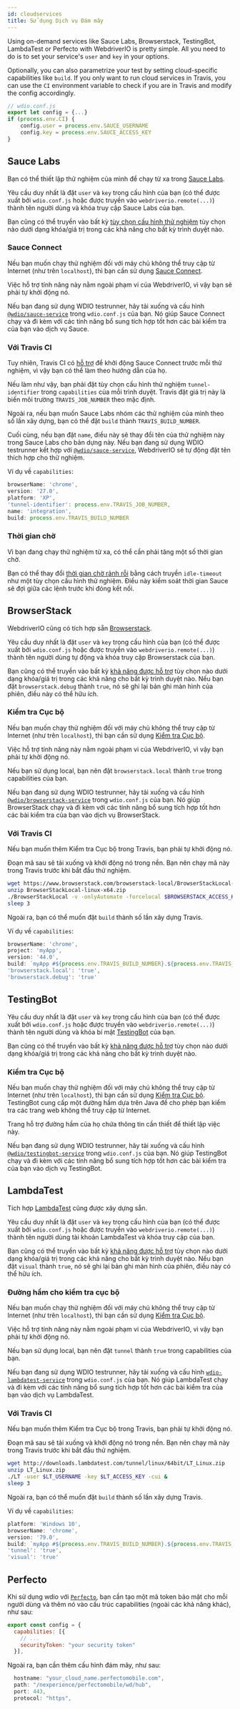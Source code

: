 ```yaml
---
id: cloudservices
title: Sử dụng Dịch vụ Đám mây
---
```


Using on-demand services like Sauce Labs, Browserstack, TestingBot, LambdaTest or Perfecto with WebdriverIO is pretty simple. All you need to do is to set your service's `user` and `key` in your options.

Optionally, you can also parametrize your test by setting cloud-specific capabilities like `build`. If you only want to run cloud services in Travis, you can use the `CI` environment variable to check if you are in Travis and modify the config accordingly.

```js
// wdio.conf.js
export let config = {...}
if (process.env.CI) {
    config.user = process.env.SAUCE_USERNAME
    config.key = process.env.SAUCE_ACCESS_KEY
}
```

## Sauce Labs

Bạn có thể thiết lập thử nghiệm của mình để chạy từ xa trong [Sauce Labs](https://saucelabs.com).

Yêu cầu duy nhất là đặt `user` và `key` trong cấu hình của bạn (có thể được xuất bởi `wdio.conf.js` hoặc được truyền vào `webdriverio.remote(...)`) thành tên người dùng và khóa truy cập Sauce Labs của bạn.

Bạn cũng có thể truyền vào bất kỳ [tùy chọn cấu hình thử nghiệm](https://docs.saucelabs.com/dev/test-configuration-options/) tùy chọn nào dưới dạng khóa/giá trị trong các khả năng cho bất kỳ trình duyệt nào.

### Sauce Connect

Nếu bạn muốn chạy thử nghiệm đối với máy chủ không thể truy cập từ Internet (như trên `localhost`), thì bạn cần sử dụng [Sauce Connect](https://docs.saucelabs.com/secure-connections/#sauce-connect-proxy).

Việc hỗ trợ tính năng này nằm ngoài phạm vi của WebdriverIO, vì vậy bạn sẽ phải tự khởi động nó.

Nếu bạn đang sử dụng WDIO testrunner, hãy tải xuống và cấu hình [`@wdio/sauce-service`](https://github.com/webdriverio/webdriverio/tree/main/packages/wdio-sauce-service) trong `wdio.conf.js` của bạn. Nó giúp Sauce Connect chạy và đi kèm với các tính năng bổ sung tích hợp tốt hơn các bài kiểm tra của bạn vào dịch vụ Sauce.

### Với Travis CI

Tuy nhiên, Travis CI có [hỗ trợ](http://docs.travis-ci.com/user/sauce-connect/#Setting-up-Sauce-Connect) để khởi động Sauce Connect trước mỗi thử nghiệm, vì vậy bạn có thể làm theo hướng dẫn của họ.

Nếu làm như vậy, bạn phải đặt tùy chọn cấu hình thử nghiệm `tunnel-identifier` trong `capabilities` của mỗi trình duyệt. Travis đặt giá trị này là biến môi trường `TRAVIS_JOB_NUMBER` theo mặc định.

Ngoài ra, nếu bạn muốn Sauce Labs nhóm các thử nghiệm của mình theo số lần xây dựng, bạn có thể đặt `build` thành `TRAVIS_BUILD_NUMBER`.

Cuối cùng, nếu bạn đặt `name`, điều này sẽ thay đổi tên của thử nghiệm này trong Sauce Labs cho bản dựng này. Nếu bạn đang sử dụng WDIO testrunner kết hợp với [`@wdio/sauce-service`](https://github.com/webdriverio/webdriverio/tree/main/packages/wdio-sauce-service), WebdriverIO sẽ tự động đặt tên thích hợp cho thử nghiệm.

Ví dụ về `capabilities`:

```javascript
browserName: 'chrome',
version: '27.0',
platform: 'XP',
'tunnel-identifier': process.env.TRAVIS_JOB_NUMBER,
name: 'integration',
build: process.env.TRAVIS_BUILD_NUMBER
```

### Thời gian chờ

Vì bạn đang chạy thử nghiệm từ xa, có thể cần phải tăng một số thời gian chờ.

Bạn có thể thay đổi [thời gian chờ rảnh rỗi](https://docs.saucelabs.com/dev/test-configuration-options/#idletimeout) bằng cách truyền `idle-timeout` như một tùy chọn cấu hình thử nghiệm. Điều này kiểm soát thời gian Sauce sẽ đợi giữa các lệnh trước khi đóng kết nối.

## BrowserStack

WebdriverIO cũng có tích hợp sẵn [Browserstack](https://www.browserstack.com).

Yêu cầu duy nhất là đặt `user` và `key` trong cấu hình của bạn (có thể được xuất bởi `wdio.conf.js` hoặc được truyền vào `webdriverio.remote(...)`) thành tên người dùng tự động và khóa truy cập Browserstack của bạn.

Bạn cũng có thể truyền vào bất kỳ [khả năng được hỗ trợ](https://www.browserstack.com/automate/capabilities) tùy chọn nào dưới dạng khóa/giá trị trong các khả năng cho bất kỳ trình duyệt nào. Nếu bạn đặt `browserstack.debug` thành `true`, nó sẽ ghi lại bản ghi màn hình của phiên, điều này có thể hữu ích.

### Kiểm tra Cục bộ

Nếu bạn muốn chạy thử nghiệm đối với máy chủ không thể truy cập từ Internet (như trên `localhost`), thì bạn cần sử dụng [Kiểm tra Cục bộ](https://www.browserstack.com/local-testing#command-line).

Việc hỗ trợ tính năng này nằm ngoài phạm vi của WebdriverIO, vì vậy bạn phải tự khởi động nó.

Nếu bạn sử dụng local, bạn nên đặt `browserstack.local` thành `true` trong capabilities của bạn.

Nếu bạn đang sử dụng WDIO testrunner, hãy tải xuống và cấu hình [`@wdio/browserstack-service`](https://github.com/webdriverio/webdriverio/tree/master/packages/wdio-browserstack-service) trong `wdio.conf.js` của bạn. Nó giúp BrowserStack chạy và đi kèm với các tính năng bổ sung tích hợp tốt hơn các bài kiểm tra của bạn vào dịch vụ BrowserStack.

### Với Travis CI

Nếu bạn muốn thêm Kiểm tra Cục bộ trong Travis, bạn phải tự khởi động nó.

Đoạn mã sau sẽ tải xuống và khởi động nó trong nền. Bạn nên chạy mã này trong Travis trước khi bắt đầu thử nghiệm.

```sh
wget https://www.browserstack.com/browserstack-local/BrowserStackLocal-linux-x64.zip
unzip BrowserStackLocal-linux-x64.zip
./BrowserStackLocal -v -onlyAutomate -forcelocal $BROWSERSTACK_ACCESS_KEY &
sleep 3
```

Ngoài ra, bạn có thể muốn đặt `build` thành số lần xây dựng Travis.

Ví dụ về `capabilities`:

```javascript
browserName: 'chrome',
project: 'myApp',
version: '44.0',
build: `myApp #${process.env.TRAVIS_BUILD_NUMBER}.${process.env.TRAVIS_JOB_NUMBER}`,
'browserstack.local': 'true',
'browserstack.debug': 'true'
```

## TestingBot

Yêu cầu duy nhất là đặt `user` và `key` trong cấu hình của bạn (có thể được xuất bởi `wdio.conf.js` hoặc được truyền vào `webdriverio.remote(...)`) thành tên người dùng và khóa bí mật [TestingBot](https://testingbot.com) của bạn.

Bạn cũng có thể truyền vào bất kỳ [khả năng được hỗ trợ](https://testingbot.com/support/other/test-options) tùy chọn nào dưới dạng khóa/giá trị trong các khả năng cho bất kỳ trình duyệt nào.

### Kiểm tra Cục bộ

Nếu bạn muốn chạy thử nghiệm đối với máy chủ không thể truy cập từ Internet (như trên `localhost`), thì bạn cần sử dụng [Kiểm tra Cục bộ](https://testingbot.com/support/other/tunnel). TestingBot cung cấp một đường hầm dựa trên Java để cho phép bạn kiểm tra các trang web không thể truy cập từ Internet.

Trang hỗ trợ đường hầm của họ chứa thông tin cần thiết để thiết lập việc này.

Nếu bạn đang sử dụng WDIO testrunner, hãy tải xuống và cấu hình [`@wdio/testingbot-service`](https://github.com/webdriverio/webdriverio/tree/main/packages/wdio-testingbot-service) trong `wdio.conf.js` của bạn. Nó giúp TestingBot chạy và đi kèm với các tính năng bổ sung tích hợp tốt hơn các bài kiểm tra của bạn vào dịch vụ TestingBot.

## LambdaTest

Tích hợp [LambdaTest](https://www.lambdatest.com) cũng được xây dựng sẵn.

Yêu cầu duy nhất là đặt `user` và `key` trong cấu hình của bạn (có thể được xuất bởi `wdio.conf.js` hoặc được truyền vào `webdriverio.remote(...)`) thành tên người dùng tài khoản LambdaTest và khóa truy cập của bạn.

Bạn cũng có thể truyền vào bất kỳ [khả năng được hỗ trợ](https://www.lambdatest.com/capabilities-generator/) tùy chọn nào dưới dạng khóa/giá trị trong các khả năng cho bất kỳ trình duyệt nào. Nếu bạn đặt `visual` thành `true`, nó sẽ ghi lại bản ghi màn hình của phiên, điều này có thể hữu ích.

### Đường hầm cho kiểm tra cục bộ

Nếu bạn muốn chạy thử nghiệm đối với máy chủ không thể truy cập từ Internet (như trên `localhost`), thì bạn cần sử dụng [Kiểm tra Cục bộ](https://www.lambdatest.com/support/docs/testing-locally-hosted-pages/).

Việc hỗ trợ tính năng này nằm ngoài phạm vi của WebdriverIO, vì vậy bạn phải tự khởi động nó.

Nếu bạn sử dụng local, bạn nên đặt `tunnel` thành `true` trong capabilities của bạn.

Nếu bạn đang sử dụng WDIO testrunner, hãy tải xuống và cấu hình [`wdio-lambdatest-service`](https://github.com/LambdaTest/wdio-lambdatest-service) trong `wdio.conf.js` của bạn. Nó giúp LambdaTest chạy và đi kèm với các tính năng bổ sung tích hợp tốt hơn các bài kiểm tra của bạn vào dịch vụ LambdaTest.

### Với Travis CI

Nếu bạn muốn thêm Kiểm tra Cục bộ trong Travis, bạn phải tự khởi động nó.

Đoạn mã sau sẽ tải xuống và khởi động nó trong nền. Bạn nên chạy mã này trong Travis trước khi bắt đầu thử nghiệm.

```sh
wget http://downloads.lambdatest.com/tunnel/linux/64bit/LT_Linux.zip
unzip LT_Linux.zip
./LT -user $LT_USERNAME -key $LT_ACCESS_KEY -cui &
sleep 3
```

Ngoài ra, bạn có thể muốn đặt `build` thành số lần xây dựng Travis.

Ví dụ về `capabilities`:

```javascript
platform: 'Windows 10',
browserName: 'chrome',
version: '79.0',
build: `myApp #${process.env.TRAVIS_BUILD_NUMBER}.${process.env.TRAVIS_JOB_NUMBER}`,
'tunnel': 'true',
'visual': 'true'
```

## Perfecto

Khi sử dụng wdio với [`Perfecto`](https://www.perfecto.io), bạn cần tạo một mã token bảo mật cho mỗi người dùng và thêm nó vào cấu trúc capabilities (ngoài các khả năng khác), như sau:

```js
export const config = {
  capabilities: [{
    // ...
    securityToken: "your security token"
  }],
```

Ngoài ra, bạn cần thêm cấu hình đám mây, như sau:

```js
  hostname: "your_cloud_name.perfectomobile.com",
  path: "/nexperience/perfectomobile/wd/hub",
  port: 443,
  protocol: "https",
```